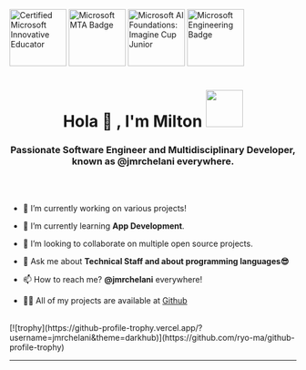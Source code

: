 [<img alt="Certified Microsoft Innovative Educator"  width="100px" src="https://cdn.education.microsoft.com/content/en-us/badges/309c071d/309c071d-v1-128x128.png" />](https://education.microsoft.com/en-us/profile/achievement/18363847/certificate?timezoneOffset=300)
[<img alt="Microsoft MTA Badge"  width="100px" src="https://images.youracclaim.com/images/d7eb73f9-946c-42c2-a971-06ac2abf46e2/MTA-Introduction_to_Programming_Using_Java.png" />](https://www.youracclaim.com/badges/cfde5297-720a-4a71-8361-1290b34c8f7c/public_url)
[<img alt="Microsoft AI Foundations: Imagine Cup Junior"  width="100px" src="https://cdn.education.microsoft.com/content/en-us/badges/bbca60ff/icon.png" />](https://education.microsoft.com/en-us/profile/achievement/18363846/certificate?timezoneOffset=300)
[<img alt="Microsoft Engineering Badge"  width="100px" src="https://insidesherpa.s3.amazonaws.com/vinternships/companyassets/F9NstoYweMhrBLf2u/cAGzaHrsSeBPSicgw/ENG%20VEP.png" />](https://www.theforage.com/badges/5D7RHhoPX3xAjHbDm/THAgsPQ38Mau5GAtH/Engineering%3A%20Undergraduate%20%26%20Masters%20Asia%20Virtual%20Experience%20Program/Milton)



<h1 align="center">Hola 👋 , I'm Milton <img src="https://github.com/TheDudeThatCode/TheDudeThatCode/blob/master/Assets/Developer.gif" width="65px"></h1>

<h3 align="center"> Passionate Software Engineer and Multidisciplinary Developer, known as @jmrchelani everywhere.</h3><br>

<br>
<!-- - 🕵 Intern at The [Cyrrup Solutions Pvt Ltd Foundation](https://www.cyrrup.com/) **(web developer and designer)** -->

- 🔭 I’m currently working on various projects! <!-- [Real-Time-Pose-Animation](https://github.com/aritrochakraborty29/Real-Time-Pose-Animation) -->

- 🌱 I’m currently learning **App Development**.

- 👯 I’m looking to collaborate on multiple open source projects.

<!-- - 🤝 I’m looking for help with [QX Research](https://github.com/qxresearch/qxresearch-event-1) -->

- 💬 Ask me about **Technical Staff and about programming languages😎**

- 📫 How to reach me? **@jmrchelani** everywhere!

- 👨‍💻 All of my projects are available at [Github](https://github.com/jmrchelani)

<!--
<br> -->
<!--
My Certifications:
-->
<!-- 1. [MTA: Introduction to Programming Using Java - Certified 2020](https://www.youracclaim.com/badges/cfde5297-720a-4a71-8361-1290b34c8f7c/public_url)
2. [Engineering: Undergraduate & Masters Asia Virtual Experience Program](https://www.theforage.com/badges/5D7RHhoPX3xAjHbDm/THAgsPQ38Mau5GAtH/Engineering%3A%20Undergraduate%20%26%20Masters%20Asia%20Virtual%20Experience%20Program/Milton)
3. [ANZ - Cyber@ANZ Program](https://www.theforage.com/virtual-internships/prototype/Hf4QMESoFeQwXPsiH/Cyber%40ANZ%20Program)
4. [McGrathNicol - Technology Virtual Experience](https://www.theforage.com/virtual-internships/prototype/hwoGXmymuKeX9mmDh/Technology%20Virtual%20Experience)
5. [KPMG Data Analytics Consulting Virtual Internship](https://www.theforage.com/virtual-internships/theme/m7W4GMqeT3bh9Nb2c/KPMG-Data-Analytics-Virtual-Internship)
6. [Certified Microsoft Innovative Educator](https://education.microsoft.com/en-us/profile/achievement/18363847/certificate?timezoneOffset=300)
7. [AI Foundations: Imagine Cup Junior](https://education.microsoft.com/en-us/profile/achievement/18363846/certificate?timezoneOffset=300)
-->
<br>
[![trophy](https://github-profile-trophy.vercel.app/?username=jmrchelani&theme=darkhub)](https://github.com/ryo-ma/github-profile-trophy)

<hr>
